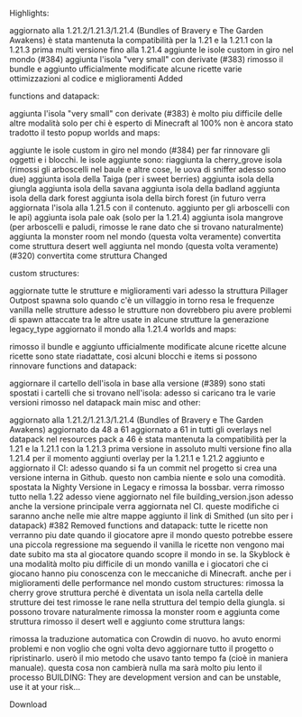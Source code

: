 Highlights:

aggiornato alla 1.21.2/1.21.3/1.21.4 (Bundles of Bravery e The Garden Awakens)
è stata mantenuta la compatibilità per la 1.21 e la 1.21.1 con la 1.21.3
prima multi versione fino alla 1.21.4
aggiunte le isole custom in giro nel mondo (#384)
aggiunta l'isola "very small" con derivate (#383)
rimosso il bundle e aggiunto ufficialmente
modificate alcune ricette
varie ottimizzazioni al codice e miglioramenti
Added

functions and datapack:

aggiunta l'isola "very small" con derivate (#383)
è molto piu difficile delle altre modalità
solo per chi è esperto di Minecraft al 100%
non è ancora stato tradotto il testo popup
worlds and maps:


aggiunte le isole custom in giro nel mondo (#384)
per far rinnovare gli oggetti e i blocchi. le isole aggiunte sono:
riaggiunta la cherry_grove isola (rimossi gli arboscelli nel baule e altre cose, le uova di sniffer adesso sono due)
aggiunta isola della Taiga (per i sweet berries)
aggiunta isola della giungla
aggiunta isola della savana
aggiunta isola della badland
aggiunta isola della dark forest
aggiunta isola della birch forest (in futuro verra aggiornata l'isola alla 1.21.5 con il contenuto. aggiunto per gli arboscelli con le api)
aggiunta isola pale oak (solo per la 1.21.4)
aggiunta isola mangrove (per arboscelli e paludi, rimosse le rane dato che si trovano naturalmente)
aggiunta la monster room nel mondo (questa volta veramente)
convertita come struttura
desert well aggiunta nel mondo (questa volta veramente) (#320)
convertita come struttura
Changed

custom structures:

aggiornate tutte le strutture e miglioramenti vari
adesso la struttura Pillager Outpost spawna solo quando c'è un villaggio in torno
resa le frequenze vanilla nelle strutture
adesso le strutture non dovrebbero piu avere problemi di spawn attaccate tra le altre
usate in alcune strutture la generazione legacy_type
aggiornato il mondo alla 1.21.4
worlds and maps:

rimosso il bundle e aggiunto ufficialmente
modificate alcune ricette
alcune ricette sono state riadattate, cosi alcuni blocchi e items si possono rinnovare
functions and datapack:

aggiornare il cartello dell'isola in base alla versione (#389)
sono stati spostati i cartelli che si trovano nell'isola:
adesso si caricano tra le varie versioni
rimosso nel datapack main
misc and other:

aggiornato alla 1.21.2/1.21.3/1.21.4 (Bundles of Bravery e The Garden Awakens)
aggiornato da 48 a 61 
aggiornato a 61 in tutti gli overlays nel datapack 
nel resources pack a 46
è stata mantenuta la compatibilità per la 1.21 e la 1.21.1 con la 1.21.3
prima versione in assoluto multi versione fino alla 1.21.4 per il momento
aggiunti overlay per la 1.21.1 e 1.21.2
aggiunto e aggiornato il CI:
adesso quando si fa un commit nel progetto si crea una versione interna in Github. questo non cambia niente e solo una comodità.
spostata la Nighty Versione in Legacy e rimossa la bossbar. verra rimosso tutto nella 1.22
adesso viene aggiornato nel file building_version.json
adesso anche la versione principale verra aggiornata nel CI.
queste modifiche ci saranno anche nelle mie altre mappe
aggiunto il link di Smithed (un sito per i datapack) #382
Removed
functions and datapack:
tutte le ricette non verranno piu date quando il giocatore apre il mondo
questo potrebbe essere una piccola regressione ma seguendo il vanilla le ricette non vengono mai date subito ma sta al giocatore quando scopre il mondo in se.
la Skyblock è una modalità molto piu difficile di un mondo vanilla e i giocatori che ci giocano hanno piu conoscenza con le meccaniche di Minecraft.
anche per i miglioramenti delle performance nel mondo
custom structures:
rimossa la cherry grove struttura perché è diventata un isola nella cartella delle strutture dei test
rimosse le rane nella struttura del tempio della giungla. si possono trovare naturalmente
rimossa la monster room e aggiunta come struttura
rimosso il desert well e aggiunto come struttura
langs:

rimossa la traduzione automatica con Crowdin di nuovo. ho avuto enormi problemi e non voglio che ogni volta devo aggiornare tutto il progetto o ripristinarlo. userò il mio metodo che usavo tanto tempo fa (cioè in maniera manuale).
questa cosa non cambierà nulla ma sarà molto piu lento il processo
BUILDING: They are development version and can be unstable, use it at your risk...

Download